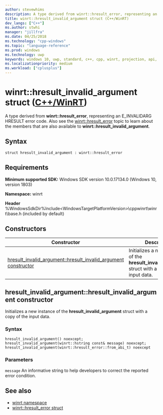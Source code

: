 ```yaml
---
author: stevewhims
description: A type derived from winrt::hresult_error, representing an E_INVALIDARG HRESULT error code.
title: winrt::hresult_invalid_argument struct (C++/WinRT)
dev_langs: ["C++"]
ms.author: stwhi
manager: "jillfra"
ms.date: 04/25/2018
ms.technology: "cpp-windows"
ms.topic: "language-reference"
ms.prod: windows
ms.technology: uwp
keywords: windows 10, uwp, standard, c++, cpp, winrt, projection, api, reference, hresult, error, code, E_INVALIDARG
ms.localizationpriority: medium
ms.workload: ["cplusplus"]
---
```


# winrt::hresult_invalid_argument struct ([C++/WinRT](/windows/uwp/cpp-and-winrt-apis/intro-to-using-cpp-with-winrt))
A type derived from **winrt::hresult_error**, representing an E_INVALIDARG HRESULT error code. Also see the [winrt::hresult_error](hresult-error.md) topic to learn about the members that are also available to **winrt::hresult_invalid_argument**.

## Syntax
```cppwinrt
struct hresult_invalid_argument : winrt::hresult_error
```

## Requirements
**Minimum supported SDK:** Windows SDK version 10.0.17134.0 (Windows 10, version 1803)

**Namespace:** winrt

**Header** %WindowsSdkDir%Include\<WindowsTargetPlatformVersion>\cppwinrt\winrt\base.h (included by default)

## Constructors
|Constructor|Description|
|------------|-----------------|
|[hresult_invalid_argument::hresult_invalid_argument constructor](#hresultinvalidargumenthresultinvalidargument-constructor)|Initializes a new instance of the **hresult_invalid_argument** struct with a copy of the input data.|

## hresult_invalid_argument::hresult_invalid_argument constructor
Initializes a new instance of the **hresult_invalid_argument** struct with a copy of the input data.

### Syntax
```cppwinrt
hresult_invalid_argument() noexcept;
hresult_invalid_argument(winrt::hstring const& message) noexcept;
hresult_invalid_argument(winrt::hresult_error::from_abi_t) noexcept
```

### Parameters
`message`
An informative string to help developers to correct the reported error condition.

## See also 
* [winrt namespace](../winrt.md)
* [winrt::hresult_error struct](hresult-error.md)
